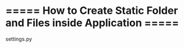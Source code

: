 # =====  How to Create Static Folder and Files inside Application  =====
<!-- 
   
   - We create [static] folder inside Application Folder then inside [static] folder we create 
     required folders which will contain all static files respectively like css folder will contain
     all css files, image folder will contain all images and so on. 

-->


settings.py
<!--  

   NO change in settings.py, keep default

-->

